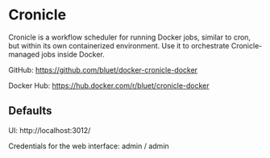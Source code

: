 # Cronicle

Cronicle is a workflow scheduler for running Docker jobs, similar to cron, but within its own containerized environment. Use it to orchestrate Cronicle-managed jobs inside Docker.

GitHub: https://github.com/bluet/docker-cronicle-docker

Docker Hub: https://hub.docker.com/r/bluet/cronicle-docker

## Defaults

UI: http://localhost:3012/

Credentials for the web interface: admin / admin
